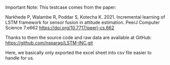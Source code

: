 Important Note: This testcase comes from the paper: 

Narkhede P, Walambe R, Poddar S, Kotecha K. 2021. Incremental learning of
LSTM framework for sensor fusion in attitude estimation. PeerJ Computer
Science 7:e662 https://doi.org/10.7717/peerj-cs.662

Thanks to them the source code and raw data are available at GitHub: https://github.com/nsparag/LSTM-INC.git

Here, we basically only exported the excel sheet into csv file easier to handle for us.

